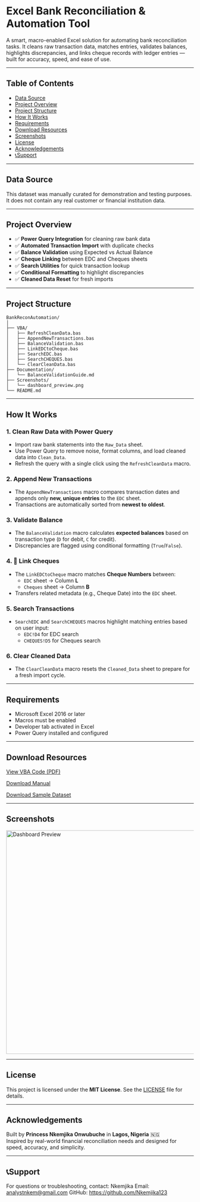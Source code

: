 # Excel Bank Reconciliation & Automation Tool

A smart, macro-enabled Excel solution for automating bank reconciliation tasks. It cleans raw transaction data, matches entries, validates balances, highlights discrepancies, and links cheque records with ledger entries — built for accuracy, speed, and ease of use.

---
##  Table of Contents

- [ Data Source](#Data-Source)
- [ Project Overview](#project-overview)
- [ Project Structure](#project-structure)
- [ How It Works](#how-it-works)
- [ Requirements](#requirements)
- [ Download Resources](#download-resourses)
- [ Screenshots](#screenshots)
- [ License](#license)
- [ Acknowledgements](#acknowledgements)
- [ 📞Support](#📞Support)

---
## Data Source
This dataset was manually curated for demonstration and testing purposes. It does not contain any real customer or financial institution data.

---
##   Project Overview

- ✅ **Power Query Integration** for cleaning raw bank data
- ✅ **Automated Transaction Import** with duplicate checks
- ✅ **Balance Validation** using Expected vs Actual Balance
- ✅ **Cheque Linking** between EDC and Cheques sheets
- ✅ **Search Utilities** for quick transaction lookup
- ✅ **Conditional Formatting** to highlight discrepancies
- ✅ **Cleaned Data Reset** for fresh imports

---

##  Project Structure

````
BankReconAutomation/
│
├── VBA/
│   ├── RefreshCleanData.bas
│   ├── AppendNewTransactions.bas
│   ├── BalanceValidation.bas
│   ├── LinkEDCtoCheque.bas
│   ├── SearchEDC.bas
│   ├── SearchCHEQUES.bas
│   └── ClearCleanData.bas
├── Documentation/
│   └── BalanceValidationGuide.md
├── Screenshots/
│   └── dashboard_preview.png
└── README.md

````
---

##  How It Works

### 1.  Clean Raw Data with Power Query
- Import raw bank statements into the `Raw_Data` sheet.
- Use Power Query to remove noise, format columns, and load cleaned data into `Clean_Data`.
- Refresh the query with a single click using the `RefreshCleanData` macro.

### 2.  Append New Transactions
- The `AppendNewTransactions` macro compares transaction dates and appends only **new, unique entries** to the `EDC` sheet.
- Transactions are automatically sorted from **newest to oldest**.

### 3.  Validate Balance
- The `BalanceValidation` macro calculates **expected balances** based on transaction type (`D` for debit, `C` for credit).
- Discrepancies are flagged using conditional formatting (`True`/`False`).

### 4. 🔗 Link Cheques
- The `LinkEDCtoCheque` macro matches **Cheque Numbers** between:
  - `EDC` sheet → Column **L**
  - `Cheques` sheet → Column **B**
- Transfers related metadata (e.g., Cheque Date) into the `EDC` sheet.

### 5.  Search Transactions
- `SearchEDC` and `SearchCHEQUES` macros highlight matching entries based on user input:
  - `EDC!D4` for EDC search
  - `CHEQUES!D5` for Cheques search

### 6.  Clear Cleaned Data
- The `ClearCleanData` macro resets the `Cleaned_Data` sheet to prepare for a fresh import cycle.

---

##  Requirements

- Microsoft Excel 2016 or later  
- Macros must be enabled  
- Developer tab activated in Excel
- Power Query installed and configured

---
## Download Resources

[View VBA Code (PDF)](https://github.com/Nkemjika123/BankReconAutomation/blob/main/Personal%20Financial%20Reconciliation%20VBA%20CODES.pdf)

[Download Manual]([docs/BankReconUserManual.pdf](https://github.com/Nkemjika123/BankReconAutomation/blob/main/%F0%9F%93%98%20User%20Manual_Bank_Reconciliation%20.pdf))

[Download Sample Dataset]([Data/sample_transactions.xlsx](https://github.com/Nkemjika123/BankReconAutomation/blob/main/Personal_Project_Bank_Management.xlsx))

---
##  Screenshots

<img src="https://github.com/user-attachments/assets/2da15f16-d55c-4534-a8a1-254698dc75ae" width="600" alt="Dashboard Preview">


---

##  License

This project is licensed under the **MIT License**. See the [LICENSE](LICENSE) file for details.

---

##  Acknowledgements

Built by **Princess Nkemjika Onwubuche** in **Lagos, Nigeria** 🇳🇬  
Inspired by real-world financial reconciliation needs and designed for speed, accuracy, and simplicity.

---

## 📞Support

For questions or troubleshooting, contact:
Nkemjika 
Email: analystnkem@gmail.com
GitHub: https://github.com/Nkemjika123





